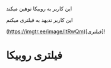 این کاربر به روبیکا توهین میکند 

این کاربر تدیهد به فیلتری میکنم

(https://imgtr.ee/image/ItRwQm)[فیلتری]!

# فیلتری روبیکا
